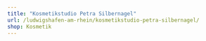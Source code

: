 ```yaml
---
title: "Kosmetikstudio Petra Silbernagel"
url: /ludwigshafen-am-rhein/kosmetikstudio-petra-silbernagel/
shop: Kosmetik
---
```


